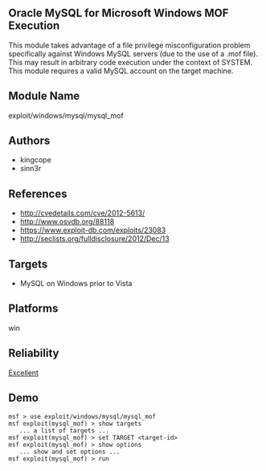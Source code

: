 ## Oracle MySQL for Microsoft Windows MOF Execution

This module takes advantage of a file privilege 
misconfiguration problem specifically against Windows MySQL 
servers (due to the use of a .mof file). This may result in 
arbitrary code execution under the context of SYSTEM. This 
module requires a valid MySQL account on the target machine.


## Module Name
exploit/windows/mysql/mysql_mof

## Authors
* kingcope
* sinn3r


## References
* http://cvedetails.com/cve/2012-5613/
* http://www.osvdb.org/88118
* https://www.exploit-db.com/exploits/23083
* http://seclists.org/fulldisclosure/2012/Dec/13



## Targets
* MySQL on Windows prior to Vista


## Platforms
win

## Reliability
[Excellent](https://github.com/rapid7/metasploit-framework/wiki/Exploit-Ranking)

## Demo

```
msf > use exploit/windows/mysql/mysql_mof
msf exploit(mysql_mof) > show targets
   ... a list of targets ...
msf exploit(mysql_mof) > set TARGET <target-id>
msf exploit(mysql_mof) > show options
   ... show and set options ...
msf exploit(mysql_mof) > run
```
    
    